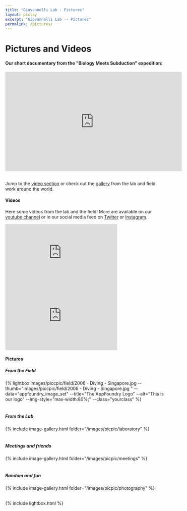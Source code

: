 ```yaml
---
title: "Giovannelli Lab - Pictures"
layout: piclay
excerpt: "Giovannelli Lab -- Pictures"
permalink: /pictures/
---
```


# Pictures and Videos

#### Our short documentary from the "Biology Meets Subduction" expedition:
<iframe width="560" height="315" src="https://www.youtube.com/embed/NAf7MvYZfwY" frameborder="0" allow="accelerometer; autoplay; encrypted-media; gyroscope; picture-in-picture" allowfullscreen></iframe>

<br/>
<br/>

 Jump to the [video section](#videos) or check out the [gallery](#pictures) from the lab and field.
 work around the world.

#### Videos
Here some videos from the lab and the field! More are available on our [youtube channel]() or in our social media feed on [Twitter]() or [Instagram]().

<iframe width="355" height="200" src="https://www.youtube.com/embed/TX0dIqX_UaE" frameborder="0" allow="accelerometer; autoplay; encrypted-media; gyroscope; picture-in-picture" allowfullscreen></iframe>

<iframe width="355" height="200" src="https://www.youtube.com/embed/u9JxQdqtB_s" frameborder="0" allow="accelerometer; autoplay; encrypted-media; gyroscope; picture-in-picture" allowfullscreen></iframe>

#### Pictures
##### From the Field
{% lightbox images/piccpic/field/2006 - Diving - Singapore.jpg --thumb="images/piccpic/field/2006 - Diving - Singapore.jpg " --data="appfoundry_image_set" --title="The AppFoundry Logo" --alt="This is our logo" --img-style="max-width:80%;" --class="yourclass" %}
<br/>
<br/>

##### From the Lab
{% include image-gallery.html folder="/images/picpic/laboratory" %}
<br/>
<br/>

##### Meetings and friends
{% include image-gallery.html folder="/images/picpic/meetings" %}
<br/>
<br/>

##### Random and fun
{% include image-gallery.html folder="/images/picpic/photography" %}
<br/>
<br/>

<script src="/js/jquery.min.js"></script>
{% include lightbox.html %}
